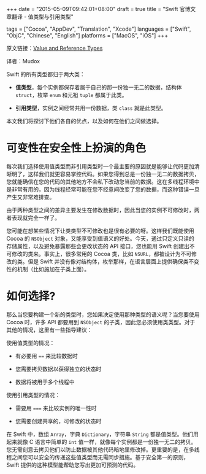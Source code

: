 +++
date = "2015-05-09T09:42:01+08:00"
draft = true
title = "Swift 官博文章翻译 - 值类型与引用类型"

tags      = ["Cocoa", "AppDev", "Translation", "Xcode"]
languages = ["Swift", "ObjC", "Chinese", "English"]
platforms = ["MacOS", "iOS"]
+++

原文链接：[Value and Reference Types](https://developer.apple.com/swift/blog/?id=10)

译者：Mudox

Swift 的所有类型都归于两大类：

+ __值类型__，每个实例都保存着属于自己的那一份独一无二的数据，结构体 `struct`，枚举 `enum` 和元祖 `tuple` 都属于此类。

+ __引用类型__，实例之间经常共用一份数据，类 `class` 就是此类型。

本文我们将探讨下他们各自的优点，以及如何在他们之间做选择。
<!--more-->


# 可变性在安全性上扮演的角色

每次我们选择使用值类型而非引用类型时一个最主要的原因就是能够让代码更加清晰明了，这样我们就更容易掌控代码。如果您得到总是一份独一无二的数据拷贝，您就能确信在您的代码的其他地方不会私下改动您当前的数据。这在多线程环境中是非常有用的，因为线程经常可能在您不经意间改变了您的数据，而这种错误一旦产生又非常难排查。

由于两种类型之间的差异主要发生在修改数据时，因此当您的实例不可修改时，两者表现就完全一样了。

您可能在想某些情况下让类类型不可修改也是很有必要的呀。这样我们既能使用 Cocoa 的 `NSObject` 对象，又能享受到值语义的好处。今天，通过只定义只读的存储属性，以及避免暴露那些会更改状态的 API 接口，您也能用 Swift 创建出不可修改的类来。事实上，很多常用的 Cocoa 类，比如 `NSURL`，都被设计为不可修改的类。但是 Swift 并没有像对结构体，枚举那样，在语言层面上提供确保类不变性的机制（比如施加在子类上面）。

# 如何选择?

那么当您要构建一个新的类型时，您如果决定使用那种类型的语义呢？当您要使用 Cocoa 时，许多 API 都要用到 `NSObject` 的子类，因此您必须使用类类型。对于其他的情况，这里有一些指导建议：

使用值类型的情况：

+ 有必要用 `==` 来比较数据时

+ 您需要拷贝数据以获得独立的状态时

+ 数据将被用于多个线程中

使用引用类型的情况：

+ 需要用 `===` 来比较实例的唯一性时

+ 您需要创建共享的，可修改的状态时

在 Swift 中，数组 `Array`，字典 `Dictionary`，字符串 `String` 都是值类型。他们用起来就像 C 语言中简单的 `int` 值一样，就像每个实例都是一份独一无二的拷贝。您无需刻意去拷贝他们以防止数据被其他代码暗地里修改掉。更重要的是，在多线程之间您可以安全的传递这些值类型而无需同步措施。基于安全第一的原则，Swift 提供的这种模型能帮助您写出更加可预测的代码。
